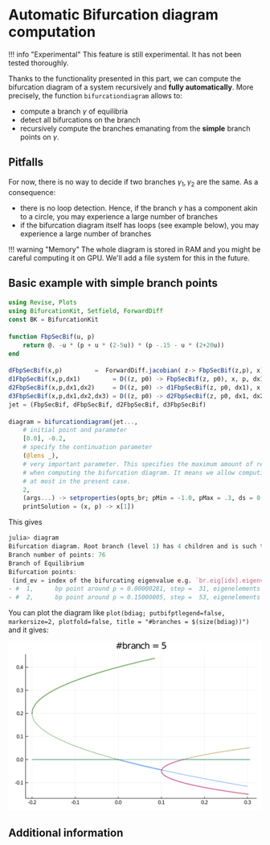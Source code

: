 # Automatic Bifurcation diagram computation

!!! info "Experimental"
    This feature is still experimental. It has not been tested thoroughly.
    
Thanks to the functionality presented in this part, we can compute the bifurcation diagram of a system recursively and **fully automatically**. More precisely, the function `bifurcationdiagram` allows to:

- compute a branch $\gamma$ of equilibria
- detect all bifurcations on the branch
- recursively compute the branches emanating from the **simple** branch points on $\gamma$.

## Pitfalls
 
 For now, there is no way to decide if two branches $\gamma_1,\gamma_2$ are the same. As a consequence:

- there is no loop detection. Hence, if the branch $\gamma$ has a component akin to a circle, you may experience a large number of branches
- if the bifurcation diagram itself has loops (see example below), you may experience a large number of branches

!!! warning "Memory"
    The whole diagram is stored in RAM and you might be careful computing it on GPU. We'll add a file system for this in the future. 

## Basic example with simple branch points

```julia
using Revise, Plots
using BifurcationKit, Setfield, ForwardDiff
const BK = BifurcationKit

function FbpSecBif(u, p)
	return @. -u * (p + u * (2-5u)) * (p -.15 - u * (2+20u))
end

dFbpSecBif(x,p)         =  ForwardDiff.jacobian( z-> FbpSecBif(z,p), x)
d1FbpSecBif(x,p,dx1)         = D((z, p0) -> FbpSecBif(z, p0), x, p, dx1)
d2FbpSecBif(x,p,dx1,dx2)     = D((z, p0) -> d1FbpSecBif(z, p0, dx1), x, p, dx2)
d3FbpSecBif(x,p,dx1,dx2,dx3) = D((z, p0) -> d2FbpSecBif(z, p0, dx1, dx2), x, p, dx3)
jet = (FbpSecBif, dFbpSecBif, d2FbpSecBif, d3FbpSecBif)

diagram = bifurcationdiagram(jet..., 
	# initial point and parameter
	[0.0], -0.2, 
	# specify the continuation parameter
	(@lens _), 
	# very important parameter. This specifies the maximum amount of recursion
	# when computing the bifurcation diagram. It means we allow computing branches of branches 
	# at most in the present case.
	2,
	(args...) -> setproperties(opts_br; pMin = -1.0, pMax = .3, ds = 0.001, dsmax = 0.005, nInversion = 8, detectBifurcation = 3,dsminBisection =1e-18, tolBisectionEigenvalue=1e-11, maxBisectionSteps=20, newtonOptions = (@set opt_newton.verbose=false));
	printSolution = (x, p) -> x[1])
```

This gives

```julia
julia> diagram
Bifurcation diagram. Root branch (level 1) has 4 children and is such that:
Branch number of points: 76
Branch of Equilibrium
Bifurcation points:
 (ind_ev = index of the bifurcating eigenvalue e.g. `br.eig[idx].eigenvals[ind_ev]`)
- #  1,      bp point around p ≈ 0.00000281, step =  31, eigenelements in eig[ 32], ind_ev =   1 [converged], δ = ( 1,  0)
- #  2,      bp point around p ≈ 0.15000005, step =  53, eigenelements in eig[ 54], ind_ev =   1 [converged], δ = (-1,  0)
```

You can plot the diagram like `plot(bdiag; putbifptlegend=false, markersize=2, plotfold=false, title = "#branches = $(size(bdiag))")` and it gives:

![](diagram1d.png)

## Additional information

